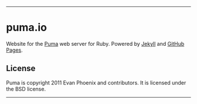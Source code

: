 -----------

# puma.io

Website for the [Puma](http://puma.io) web server for Ruby. Powered by [Jekyll](https://github.com/mojombo/jekyll) and [GitHub Pages](http://pages.github.com).

## License

Puma is copyright 2011 Evan Phoenix and contributors. It is licensed under the BSD license.

-----------
